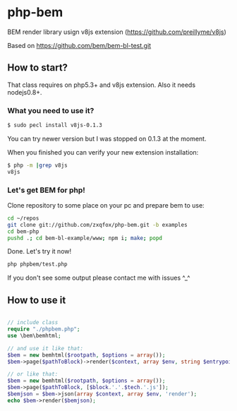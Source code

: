 php-bem
=======

BEM render library usign v8js extension (https://github.com/preillyme/v8js)

Based on https://github.com/bem/bem-bl-test.git



How to start?
-------------

That class requires on php5.3+ and v8js extension. Also it needs nodejs0.8+.

### What you need to use it?
```bash
$ sudo pecl install v8js-0.1.3
```

You can try newer version but I was stopped on 0.1.3 at the moment.

When you finished you can verify your new extension installation:
```bash
$ php -m |grep v8js
v8js
```

### Let's get BEM for php!

Clone repository to some place on your pc and prepare bem to use:
```bash
cd ~/repos
git clone git://github.com/zxqfox/php-bem.git -b examples
cd bem-php
pushd .; cd bem-bl-example/www; npm i; make; popd
```

Done. Let's try it now!
```bash
php phpbem/test.php
```

If you don't see some output please contact me with issues ^_^


How to use it
-------------

```php

// include class
require "./phpbem.php";
use \bem\bemhtml;

// and use it like that:
$bem = new bemhtml($rootpath, $options = array());
$bem->page($pathToBlock)->render($context, array $env, string $entrypoint = 'render', $json = false);

// or like that:
$bem = new bemhtml($rootpath, $options = array());
$bem->page($pathToBlock, [$block.'.'.$tech.'.js']);
$bemjson = $bem->json(array $context, array $env, 'render');
echo $bem->render($bemjson);
```
